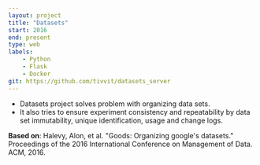 ```yaml
---
layout: project
title: "Datasets"
start: 2016
end: present
type: web
labels:
    - Python
    - Flask
    - Docker
git: https://github.com/tivvit/datasets_server
---
```

* Datasets project solves problem with organizing data sets. 
* It also tries to ensure experiment consistency and repeatability by data set immutability, unique identification, usage and change logs.

**Based on**: Halevy, Alon, et al. "Goods: Organizing google's datasets." Proceedings of the 2016 International Conference on Management of Data. ACM, 2016.